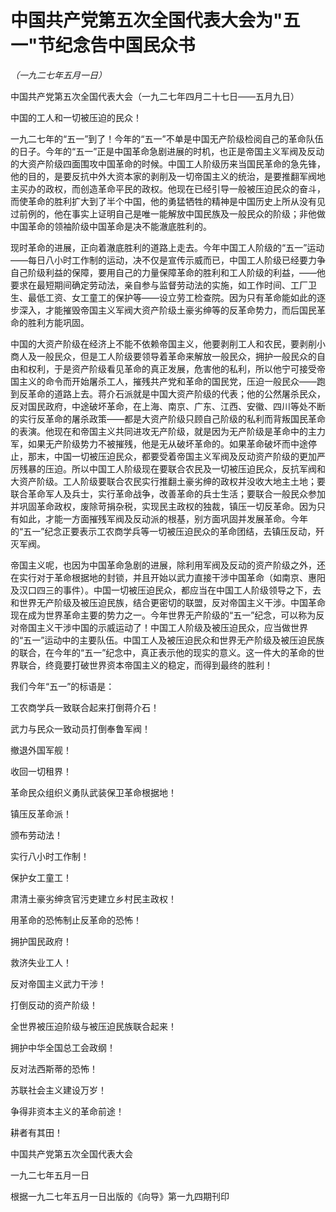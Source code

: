 # 中国共产党第五次全国代表大会为"五一"节纪念告中国民众书

*（一九二七年五月一日）*

中国共产党第五次全国代表大会（一九二七年四月二十七日——五月九日）

中国的工人和一切被压迫的民众！

 一九二七年的“五一”到了！今年的“五一”不单是中国无产阶级检阅自己的革命队伍的日子。今年的“五一”正是中国革命急剧进展的时机，也正是帝国主义军阀及反动的大资产阶级四面围攻中国革命的时候。中国工人阶级历来当国民革命的急先锋，他的目的，是要反抗中外大资本家的剥削及一切帝国主义的统治，是要推翻军阀地主买办的政权，而创造革命平民的政权。他现在已经引导一般被压迫民众的奋斗，而使革命的胜利扩大到了半个中国，他的勇猛牺牲的精神是中国历史上所从没有见过前例的，他在事实上证明自己是唯一能解放中国民族及一般民众的阶级；非他做中国革命的领袖阶级中国革命是决不能澈底胜利的。

 现时革命的进展，正向着澈底胜利的道路上走去。今年中国工人阶级的“五一”运动——每日八小时工作制的运动，决不仅是宣传示威而已，中国工人阶级已经要力争自己阶级利益的保障，要用自己的力量保障革命的胜利和工人阶级的利益，——他要求在最短期间确定劳动法，亲自参与监督劳动法的实施，如工作时间、工厂卫生、最低工资、女工童工的保护等——设立劳工检查院。因为只有革命能如此的逐步深入，才能摧毁帝国主义军阀大资产阶级土豪劣绅等的反革命势力，而后国民革命的胜利方能巩固。

 中国的大资产阶级在经济上不能不依赖帝国主义，他要剥削工人和农民，要剥削小商人及一般民众，但是工人阶级要领导着革命来解放一般民众，拥护一般民众的自由和权利，于是资产阶级看见革命的真正发展，危害他的私利，所以他宁可接受帝国主义的命令而开始屠杀工人，摧残共产党和革命的国民党，压迫一般民众——跑到反革命的道路上去。蒋介石派就是中国大资产阶级的代表；他的公然屠杀民众，反对国民政府，中途破坏革命，在上海、南京、广东、江西、安徽、四川等处不断的实行反革命的屠杀政策——都是大资产阶级只顾自己阶级的私利而背叛国民革命的表演。他现在和帝国主义共同进攻无产阶级，就是因为无产阶级是革命中的主力军，如果无产阶级势力不被摧残，他是无从破坏革命的。如果革命破坏而中途停止，那末，中国一切被压迫民众，都要受着帝国主义军阀及反动资产阶级的更加严厉残暴的压迫。所以中国工人阶级现在要联合农民及一切被压迫民众，反抗军阀和大资产阶级。工人阶级要联合农民实行推翻土豪劣绅的政权并没收大地主土地；要联合革命军人及兵士，实行革命战争，改善革命的兵士生活；要联合一般民众参加并巩固革命政权，废除苛捐杂税，实现民主政权的独裁，镇压一切反革命。因为只有如此，才能一方面摧残军阀及反动派的根基，别方面巩固并发展革命。今年的“五一”纪念正要表示工农商学兵等一切被压迫民众的革命团结，去镇压反动，歼灭军阀。

 帝国主义呢，也因为中国革命急剧的进展，除利用军阀及反动的资产阶级之外，还在实行对于革命根据地的封锁，并且开始以武力直接干涉中国革命（如南京、惠阳及汉口四三的事件）。中国一切被压迫民众，都应当在中国工人阶级领导之下，去和世界无产阶级及被压迫民族，结合更密切的联盟，反对帝国主义干涉。中国革命现在成为世界革命主要的势力之一。今年世界无产阶级的“五一”纪念，可以称为反对帝国主义干涉中国的示威运动了！中国工人阶级及被压迫民众，应当做世界的“五一”运动中的主要队伍。中国工人及被压迫民众和世界无产阶级及被压迫民族的联合，在今年的“五一”纪念中，真正表示他的现实的意义。这一件大的革命的世界联合，终竟要打破世界资本帝国主义的稳定，而得到最终的胜利！

 我们今年“五一”的标语是：

 工农商学兵一致联合起来打倒蒋介石！

 武力与民众一致动员打倒奉鲁军阀！

 撤退外国军舰！

 收回一切租界！

 革命民众组织义勇队武装保卫革命根据地！

 镇压反革命派！

 颁布劳动法！

 实行八小时工作制！

 保护女工童工！

 肃清土豪劣绅贪官污吏建立乡村民主政权！

 用革命的恐怖制止反革命的恐怖！

 拥护国民政府！

 救济失业工人！

 反对帝国主义武力干涉！

 打倒反动的资产阶级！

 全世界被压迫阶级与被压迫民族联合起来！

 拥护中华全国总工会政纲！

 反对法西斯蒂的恐怖！

 苏联社会主义建设万岁！

 争得非资本主义的革命前途！

 耕者有其田！

中国共产党第五次全国代表大会

 一九二七年五月一日

根据一九二七年五月一日出版的《向导》第一九四期刊印